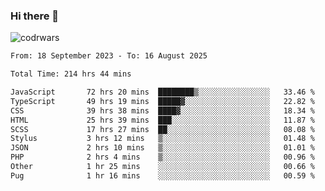 ### Hi there 👋


![codrwars](https://www.codewars.com/users/rsschool_c9af20f58c35c696/badges/micro) 

<!--START_SECTION:waka-->

```txt
From: 18 September 2023 - To: 16 August 2025

Total Time: 214 hrs 44 mins

JavaScript       72 hrs 20 mins  ████████▒░░░░░░░░░░░░░░░░   33.46 %
TypeScript       49 hrs 19 mins  █████▓░░░░░░░░░░░░░░░░░░░   22.82 %
CSS              39 hrs 38 mins  ████▓░░░░░░░░░░░░░░░░░░░░   18.34 %
HTML             25 hrs 39 mins  ███░░░░░░░░░░░░░░░░░░░░░░   11.87 %
SCSS             17 hrs 27 mins  ██░░░░░░░░░░░░░░░░░░░░░░░   08.08 %
Stylus           3 hrs 12 mins   ▒░░░░░░░░░░░░░░░░░░░░░░░░   01.48 %
JSON             2 hrs 10 mins   ▒░░░░░░░░░░░░░░░░░░░░░░░░   01.01 %
PHP              2 hrs 4 mins    ▒░░░░░░░░░░░░░░░░░░░░░░░░   00.96 %
Other            1 hr 25 mins    ░░░░░░░░░░░░░░░░░░░░░░░░░   00.66 %
Pug              1 hr 16 mins    ░░░░░░░░░░░░░░░░░░░░░░░░░   00.59 %
```

<!--END_SECTION:waka-->
